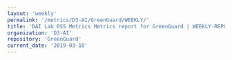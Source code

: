 ```yaml
---
layout: 'weekly'
permalink: '/metrics/D3-AI/GreenGuard/WEEKLY/'
title: 'DAI Lab OSS Metrics Metrics report for GreenGuard | WEEKLY-REPORT-2019-03-10'
organization: 'D3-AI'
repository: 'GreenGuard'
current_date: '2019-03-10'
---
```


